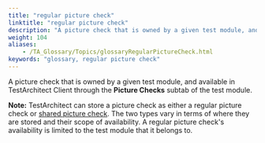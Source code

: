 ```yaml
--- 
title: "regular picture check"
linktitle: "regular picture check"
description: "A picture check that is owned by a given test module, and available in TestArchitect Client through the Picture Checks subtab of the test module. Note: TestArchitect can store a picture check as ..."
weight: 104
aliases: 
    - /TA_Glossary/Topics/glossaryRegularPictureCheck.html
keywords: "glossary, regular picture check"
---
```


A picture check that is owned by a given test module, and available in TestArchitect Client through the **Picture Checks** subtab of the test module.

**Note:** TestArchitect can store a picture check as either a regular picture check or [shared picture check](/TA_Glossary/Topics/glossarySharedPictureCheck.html). The two types vary in terms of where they are stored and their scope of availability. A regular picture check's availability is limited to the test module that it belongs to.

